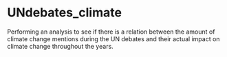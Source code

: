 # UNdebates_climate
Performing an analysis to see if there is a relation between the amount of climate change mentions during the UN debates and their actual impact on climate change throughout the years. 
